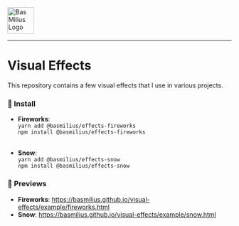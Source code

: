 <a href="https://bas.dev" target="_blank" rel="noopener">
	<img src="https://bas.dev/module/@bas/website/resource/image/logo.svg" alt="Bas Milius Logo" height="60" width="60" />
</a>

---

# Visual Effects
This repository contains a few visual effects that I use in various projects.

### 🧩 Install
- **Fireworks**:<br/>
  `yarn add @basmilius/effects-fireworks`<br/>
  `npm install @basmilius/effects-fireworks`<br/>
  <br/>

- **Snow**:<br/>
  `yarn add @basmilius/effects-snow`<br/>
  `npm install @basmilius/effects-snow`

### 👀 Previews
- **Fireworks**: https://basmilius.github.io/visual-effects/example/fireworks.html
- **Snow**: https://basmilius.github.io/visual-effects/example/snow.html
